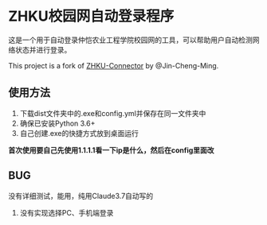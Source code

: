 # ZHKU校园网自动登录程序

这是一个用于自动登录仲恺农业工程学院校园网的工具，可以帮助用户自动检测网络状态并进行登录。

This project is a fork of [ZHKU-Connector](https://github.com/Jin-Cheng-Ming/ZHKU-Connector) by @Jin-Cheng-Ming.

## 使用方法
1. 下载dist文件夹中的.exe和config.yml并保存在同一文件夹中
2. 确保已安装Python 3.6+
3. 自己创建.exe的快捷方式放到桌面运行
   
**首次使用要自己先使用1.1.1.1看一下ip是什么，然后在config里面改**

## BUG

没有详细测试，能用，纯用Claude3.7自动写的

1. 没有实现选择PC、手机端登录

